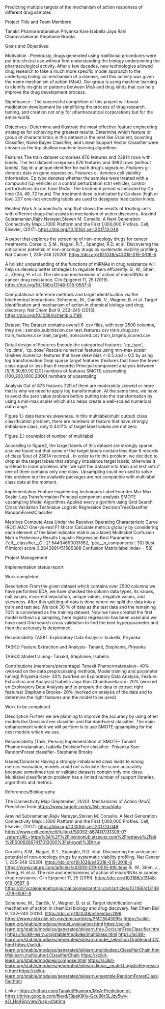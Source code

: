 Predicting multiple targets of the mechanism of action responses of different drug samples

Project Title and Team Members 

Tanakit Phamornratanakun
Priyanka Kare
Isabella Jaya Rani Chandrasekaran
Stephanie Brooks

Goals and Objectives:

Motivation : 
Previously, drugs generated using traditional procedures were put into clinical use without first understanding the biology underpinning the pharmacological activity. After a few decades, new technologies allowed drug research to take a much more specific model approach to the underlying biological mechanism of a disease, and this activity was given the name mechanism of action (MoA). Our group is using machine learning to identify insights or patterns between MoA and drug kinds that can help improve the drug development process.

Significance :
The successful completion of this project will boost medication development by simplifying the process of drug research, testing, and creation not only for pharmaceutical corporations but for the entire world.

Objectives :
Determine and illustrate the most effective feature engineering strategies for achieving the greatest results.
Determine which feature or group of characteristics in this dataset is the best like Gradient, boosting Classifier, Naive Bayes Classifier, and Linear Support Vector Classifier were chosen as the top shallow machine learning algorithms.





Features 
The train dataset comprises 876 features and 23814 rows with labels.
The test dataset comprises 876 features and 3982 rows (without labels).
Sig id: a unique identifier for each drug's signature.
Features g-: denotes data on gene expression.
Features c- denotes cell viability information.
Cp type denotes whether the samples were treated with a compound (cp vehicle) or a control perturbation (ctrl vehicle); control perturbations do not have MoAs.
The treatment period is indicated by Cp time (24, 48, 72 hours)
The treatment dose is indicated by Cp dose (high or low)
207 one-hot encoding labels are used to designate medication kinds.

Related Work 
A connectivity map that shows the results of treating cells with different drugs that assists in mechanism of action discovery.
Aravind Subramanian,Rajiv Narayan,Steven M. Corsello. A Next Generation Connectivity Map: L1000 Platform and the First 1,000,000 Profiles. Cell, Elsevier, (2017). https://doi.org/10.1016/j.cell.2017.10.049

A paper that explores the screening of non-oncology drugs for cancer treatments.
Corsello, S.M., Nagari, R.T., Spangler, R.D. et al. Discovering the anticancer potential of non-oncology drugs by systematic viability profiling. Nat Cancer 1, 235–248 (2020). https://doi.org/10.1038/s43018-019-0018-6

A holistic understanding of the functions of miRNAs in drug resistance will help us develop better strategies to regulate them efficiently.
Si, W., Shen, J., Zheng, H. et al. The role and mechanisms of action of microRNAs in cancer drug resistance. Clin Epigenet 11, 25 (2019). https://doi.org/10.1186/s13148-018-0587-8

Computational inference methods and target identification via the biochemical interactions.
Schenone, M., Dančík, V., Wagner, B. et al. Target identification and mechanism of action in chemical biology and drug discovery. Nat Chem Biol 9, 232–240 (2013). https://doi.org/10.1038/nchembio.1199


Dataset 
	The Dataset contains overall 6 .csv files, with over 2500 columns, they are :
sample_submission.csv
test_features.csv
train_drug.csv
train_features.csv
train_targets_nonscored.csv
train_targets_scored.csv

Detail design of Features
Encode the categorical features: 'cp_type', 'cp_time', 'cp_dose'
Rescale numerical features using min-max scaler
Unskew numerical features that have skew bias <-0.5 and > 0.5 by using log transformation
Drop sparse target features (features that have the fewer class equal or less than 6 records)
Principal component analysis between [5,15,30,60,90,120] numbers of features
SMOTE upsampling [100,200,1000,2000] numbers of upsampling 

Analysis
Out of 873 features 729 of them are moderately skewed or more that is why we need to apply log transformation. At the same time, we have to avoid the zero value problem before putting into the transformation by using a min-max scaler which also helps create a well-scaled numerical data range.

Figure 1.) data features skewness.
In this multilabel(multi output) class classification problem, there are numbers of feature that have strongly imbalance class, only 0.3417%  of target label values are not zero

Figure 2.) countplot of number of multilabel

According to figure2, the target labels of this dataset are strongly sparse, also we found out that some of the target labels contain less than 6 records of class 1(out of 23814
records) . In order to fix this problem, we decided to drop all the target labels that strongly imbalance target labels, otherwise it will lead to more problems after we split the dataset into train and test sets if one of them contains only one class. Upsampling could be used to solve this problem but the available packages are not compatible with multilabel class data at the moment. 

Implementation
Feature engineering techniques
Label Encoder
Min-Max Scaler
Log Transformation
Principal component analysis
SMOTE upsampling
Model Algorithms
Applied every algorithm using Grid Search Cross Validation Technique
Logistic Regression
DecisionTreeClassifier
RandomForestClassifer

Metrices
Compute Area Under the Receiver Operating Characteristic Curve (ROC AUC) One-vs-rest
F1 Micro( Calculate metrics globally by considering each element of the label indicator matrix as a label)
Multilabel Confusion Matrix
Preliminary Results
Logistic Regression
Best Parameters
{'clf__classifier__C': 21.54434690031882, 'pca__n_components': 30}
Best f1(micro) score
0.2843991451586388
Confusion Matrix(label index = 58)


Project Management

Implementation status report

Work completed:

Description
From the given dataset which contains over 2500 columns we have performed EDA, we have checked the column data types, its values, null values, incorrect imputation, unique values, negative values, and skewness. After this splitting of data is done where we split the data into a train and test set. We took 30 % of data as the test data and the remaining 70% is considered as the training dataset.
Now we have created the first model without up sampling, here logistic regression has been used and we have used Grid search cross validation to find the best hyperparameter and then the accuracy is determined.

Responsibility
TASK1: Exploratory Data Analysis- Isabella, Priyanka
 
TASK2: Feature Extraction and Analysis- Tanakit, Stephanie, Priyanka 
 
TASK3: Model training- Tanakit, Stephanie, Isabella

Contributions (members/percentage)
Tanakit Phamornratanakun- 40% (worked on the data preprocessing methods, Model training and parameter tuning)
Priyanka Kare- 20% (worked on Exploratory Data Analysis, Feature Extraction and Analysis)
Isabella Jaya Rani Chandrasekaran- 20% (worked on Exploratory Data Analysis and to prepare the data to extract right features)
Stephanie Brooks- 20% (worked on analysis of the data and to determine the right features and the model to be used)


Work to be completed

Description
Further we are planning to improve the accuracy by using other models like DecisionTree classifier and RandomForest classifier. The main enhancement which we will perform is to use SMOTE upsampling for the next models which we use.

Responsibility (Task, Person)
Implementation of SMOTE- Tanakit Phamornratanakun, Isabella
DecisionTree classifier- Priyanka Kare
RandomForest classifier- Stephanie Brooks



Issues/Concerns
Having a strongly imbalanced class leads to wrong metrics evaluation, models could not calculate the score accurately because sometimes test or validate datasets contain only one class. 
Multilabel classification problem has a limited number of support libraries, algorithms and metrics.

References/Bibliography

The Connectivity Map (September, 2020). Mechanisms of Action (MoA) Prediction from https://www.kaggle.com/c/lish-moa/data


Aravind Subramanian,Rajiv Narayan,Steven M. Corsello. A Next Generation Connectivity Map: L1000 Platform and the First 1,000,000 Profiles. Cell, Elsevier, (2017). https://doi.org/10.1016/j.cell.2017.10.049
https://www.cell.com/cell/fulltext/S0092-8674(17)31309-0?_returnURL=https%3A%2F%2Flinkinghub.elsevier.com%2Fretrieve%2Fpii%2FS0092867417313090%3Fshowall%3Dtrue

Corsello, S.M., Nagari, R.T., Spangler, R.D. et al. Discovering the anticancer potential of non-oncology drugs by systematic viability profiling. Nat Cancer 1, 235–248 (2020). https://doi.org/10.1038/s43018-019-0018-6
https://www.nature.com/articles/s43018-019-0018-6#citeas
Si, W., Shen, J., Zheng, H. et al. The role and mechanisms of action of microRNAs in cancer drug resistance. Clin Epigenet 11, 25 (2019). https://doi.org/10.1186/s13148-018-0587-8
https://clinicalepigeneticsjournal.biomedcentral.com/articles/10.1186/s13148-018-0587-8

Schenone, M., Dančík, V., Wagner, B. et al. Target identification and mechanism of action in chemical biology and drug discovery. Nat Chem Biol 9, 232–240 (2013). https://doi.org/10.1038/nchembio.1199
https://www.ncbi.nlm.nih.gov/pmc/articles/PMC5543995/
https://scikit-learn.org/stable/modules/model_evaluation.html
https://scikit-learn.org/stable/modules/generated/sklearn.tree.DecisionTreeClassifier.html
https://scikit-learn.org/stable/modules/multiclass.html
https://scikit-learn.org/stable/modules/generated/sklearn.model_selection.GridSearchCV.html
https://scikit-learn.org/stable/modules/generated/sklearn.multioutput.ClassifierChain.html#sklearn.multioutput.ClassifierChain
https://scikit-learn.org/stable/modules/compose.html
https://scikit-learn.org/stable/modules/generated/sklearn.linear_model.LogisticRegression.html
https://scikit-learn.org/stable/modules/generated/sklearn.ensemble.RandomForestClassifier.html


Links :
https://github.com/TanakitPhamorn/MoA-Prediction.git
https://drive.google.com/file/d/18psKIKIy-Gcu86r3LJzy5wv-eO_Ho46p/view?usp=sharing

